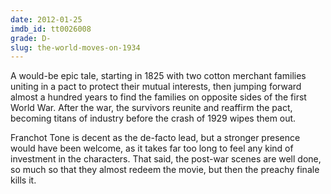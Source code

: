 ```yaml
---
date: 2012-01-25
imdb_id: tt0026008
grade: D-
slug: the-world-moves-on-1934
---
```


A would-be epic tale, starting in 1825 with two cotton merchant families uniting in a pact to protect their mutual interests, then jumping forward almost a hundred years to find the families on opposite sides of the first World War. After the war, the survivors reunite and reaffirm the pact, becoming titans of industry before the crash of 1929 wipes them out.

Franchot Tone is decent as the de-facto lead, but a stronger presence would have been welcome, as it takes far too long to feel any kind of investment in the characters. That said, the post-war scenes are well done, so much so that they almost redeem the movie, but then the preachy finale kills it.
